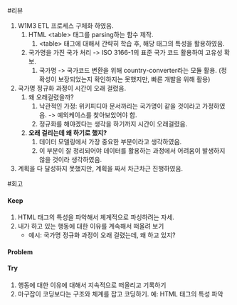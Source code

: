 #리뷰
1. W1M3 ETL 프로세스 구체화 하였음.
    1. HTML \<table\> 태그를 parsing하는 함수 제작.
        1. \<table\> 태그에 대해서 간략히 학습 후, 해당 태그의 특성을 활용하였음. 
    2. 국가명을 가진 국가 처리 -> ISO 3166-1의 표준 국가 코드 활용하여 고유성 확보.
        1. 국가명 -> 국가코드 변환을 위해 country-converter라는 모듈 활용. (정확성이 보장되었는지 확인하지는 못했지만, 빠른 개발을 위해 활용)
2. 국가명 정규화 과정이 시간이 오래 걸렸음.
    1. 왜 오래걸렸을까?
        1. 낙관적인 가정: 위키피디아 문서까리는 국가명이 같을 것이라고 가정하였음. -> 예외케이스를 찾아보았어야 함.
        2. 정규화를 해야겠다는 생각을 하기까지 시간이 오래걸렸음.
    2. **오래 걸리는데 왜 하기로 했지?**
        1. 데이터 모델링에서 가장 중요한 부분이라고 생각하였음.
        2. 이 부분이 잘 정리되어야 데이터를 활용하는 과정에서 어려움이 발생하지 않을 것이라 생각하였음.
3. 계획을 다 달성하지 못했지만, 계획을 짜서 차근차근 진행하였음.

#회고
#### Keep
1. HTML 태그의 특성을 파악해서 체계적으로 파싱하려는 자세.
2. 내가 하고 있는 행동에 대한 이유를 계속해서 떠올려 보기
    - 예시: 국가명 정규화 과정이 오래 걸렸는데, 왜 하고 있지?

#### Problem


#### Try
1. 행동에 대한 이유에 대해서 지속적으로 떠올리고 기록하기
2. 마구잡이 코딩보다는 구조와 체계를 잡고 코딩하기. 예: HTML 태그의 특성 파악
